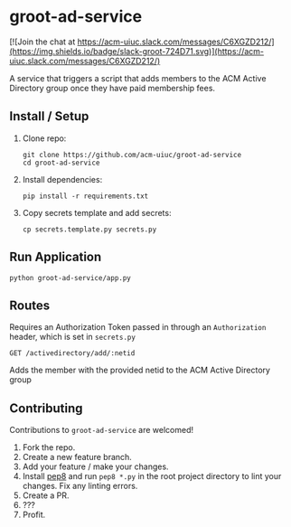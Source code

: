# groot-ad-service
[![Join the chat at https://acm-uiuc.slack.com/messages/C6XGZD212/](https://img.shields.io/badge/slack-groot-724D71.svg)](https://acm-uiuc.slack.com/messages/C6XGZD212/)

A service that triggers a script that adds members to the ACM Active Directory group once they have paid membership fees.
## Install / Setup
1. Clone repo:

    ```
    git clone https://github.com/acm-uiuc/groot-ad-service
    cd groot-ad-service
    ```

2. Install dependencies:

    ```
    pip install -r requirements.txt
    ```

3. Copy secrets template and add secrets:

    ```
    cp secrets.template.py secrets.py
    ```

## Run Application
```
python groot-ad-service/app.py
```

## Routes
Requires an Authorization Token passed in through an `Authorization` header, which is set in `secrets.py`

`GET /activedirectory/add/:netid`

Adds the member with the provided netid to the ACM Active Directory group 

## Contributing

Contributions to `groot-ad-service` are welcomed!

1. Fork the repo.
2. Create a new feature branch.
3. Add your feature / make your changes.
4. Install [pep8](https://pypi.python.org/pypi/pep8) and run `pep8 *.py` in the root project directory to lint your changes. Fix any linting errors.
5. Create a PR.
6. ???
7. Profit.
